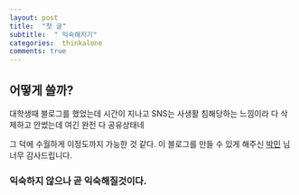 ```yaml
---
layout: post
title:  "첫 글"
subtitle:  " 익숙해지기"
categories:  thinkalone
comments: true
---
```


## 어떻게 쓸까?
대학생때 블로그를 했었는데
시간이 지나고 SNS는 사생활 침해당하는 느낌이라
다 삭제하고 안썼는데
여긴 완전 다 공유상태네

그 덕에 수월하게 이정도까지 가능한 것 같다.
이 블로그를 만들 수 있게 해주신
[박민]('https://isme2n.github.io/') 님 너무 감사드립니다.

### 익숙하지 않으나 곧 익숙해질것이다.